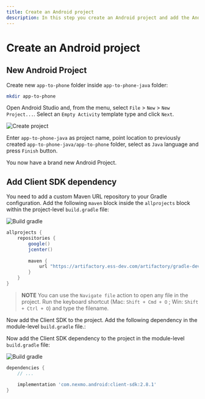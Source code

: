 ```yaml
---
title: Create an Android project
description: In this step you create an Android project and add the Android Client SDK library.
---
```


# Create an Android project
## New Android Project

Create new `app-to-phone` folder inside `app-to-phone-java` folder:

```bash
mkdir app-to-phone
```

Open Android Studio and, from the menu, select `File` > `New` > `New Project...`. Select an `Empty Activity` template type and click `Next`.

![Create project](/screenshots/tutorials/client-sdk/android-shared/create-project-empty-activity.png)

Enter `app-to-phone-java` as project name, point location to previously created `app-to-phone-java/app-to-phone` folder,  select as `Java` language and press `Finish` button.

You now have a brand new Android Project.

## Add Client SDK dependency

You need to add a custom Maven URL repository to your Gradle configuration. Add the following `maven` block inside the `allprojects` block within the project-level `build.gradle` file:

![Build gradle](/screenshots/tutorials/client-sdk/android-shared/project-level-build-gradle-file.png)

```groovy
allprojects {
    repositories {
        google()
        jcenter()
        
        maven {
            url "https://artifactory.ess-dev.com/artifactory/gradle-dev-local"
        }
    }
}
```

> **NOTE** You can use the `Navigate file` action to open any file in the project. Run the keyboard shortcut (Mac: `Shift + Cmd + O` ; Win: `Shift + Ctrl + O`) and type the filename.

Now add the Client SDK to the project. Add the following dependency in the module-level `build.gradle` file.:

Now add the Client SDK dependency to the project in the module-level `build.gradle` file:

![Build gradle](/screenshots/tutorials/client-sdk/android-shared/module-level-build-gradle-file.png)

```groovy
dependencies {
    // ...

    implementation 'com.nexmo.android:client-sdk:2.8.1'
}